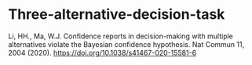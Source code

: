 # Three-alternative-decision-task
Li, HH., Ma, W.J. Confidence reports in decision-making with multiple alternatives violate the Bayesian confidence hypothesis. Nat Commun 11, 2004 (2020). https://doi.org/10.1038/s41467-020-15581-6
